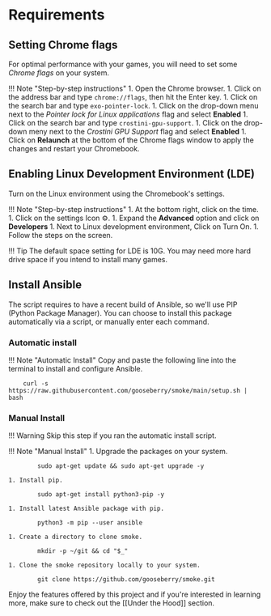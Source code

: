 # Requirements

## Setting Chrome flags
For optimal performance with your games, you will need to set some *Chrome flags* on your system. 

!!! Note "Step-by-step instructions"
    1. Open the Chrome browser.
    1. Click on the address bar and type `chrome://flags`, then hit the Enter key.
    1. Click on the search bar and type `exo-pointer-lock`.
    1. Click on the drop-down menu next to the *Pointer lock for Linux applications* flag and select **Enabled**
    1. Click on the search bar and type `crostini-gpu-support`.
    1. Click on the drop-down meny next to the *Crostini GPU Support* flag and select **Enabled**
    1. Click on **Relaunch** at the bottom of the Chrome flags window to apply the changes and restart your Chromebook.


## Enabling Linux Development Environment (LDE)
Turn on the Linux environment using the Chromebook's settings.

!!! Note "Step-by-step instructions"
    1. At the bottom right, click on the time.
    1. Click on the settings Icon ⚙️.
    1. Expand the **Advanced** option and click on **Developers**
    1. Next to Linux development environment, Click on Turn On.
    1. Follow the steps on the screen.

!!! Tip
    The default space setting for LDE is 10G.  You may need more hard drive space if you intend to install many games.

## Install Ansible
The script requires to have a recent build of Ansible, so we'll use PIP (Python Package Manager).  You can choose to install this package automatically via a script, or manually enter each command.

### Automatic install

!!! Note "Automatic Install"
    Copy and paste the following line into the terminal to install and configure Ansible.

        curl -s https://raw.githubusercontent.com/gooseberry/smoke/main/setup.sh | bash


### Manual Install

!!! Warning
    Skip this step if you ran the automatic install script.

!!! Note "Manual Install"
    1. Upgrade the packages on your system.

            sudo apt-get update && sudo apt-get upgrade -y

    1. Install pip.

            sudo apt-get install python3-pip -y

    1. Install latest Ansible package with pip.

            python3 -m pip --user ansible

    1. Create a directory to clone smoke.

            mkdir -p ~/git && cd "$_"

    1. Clone the smoke repository locally to your system.
    
            git clone https://github.com/gooseberry/smoke.git



Enjoy the features offered by this project and if you're interested in learning more, make sure to check out the [[Under the Hood]] section.

